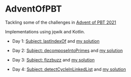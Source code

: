 # AdventOfPBT

Tackling some of the challenges in [Advent of PBT 2021](https://dev.to/dubzzz/advent-of-pbt-2021-13ee)

Implementations using jqwik and Kotlin.

- Day 1: [Subject: lastIndexOf](https://dev.to/dubzzz/advent-of-pbt-2021-day-1-3jnm) 
  and [my solution](./src/test/kotlin/adventOfPBT/day1)

- Day 2: [Subject: decomposeIntoPrimes](https://dev.to/dubzzz/advent-of-pbt-2021-day-2-4gmg)
  and [my solution](./src/test/kotlin/adventOfPBT/day2)

- Day 3: [Subject: fizzbuzz](https://dev.to/dubzzz/advent-of-pbt-2021-day-3-4mac)
  and [my solution](./src/test/kotlin/adventOfPBT/day3)

- Day 4: [Subject: detectCycleInLinkedList](https://dev.to/dubzzz/advent-of-pbt-2021-day-4-3m6g)
  and [my solution](./src/test/kotlin/adventOfPBT/day4)
